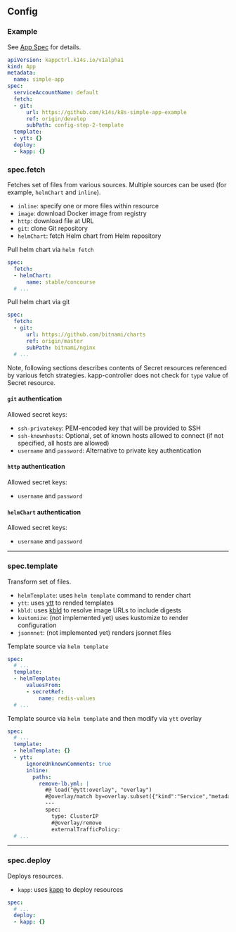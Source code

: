 ## Config

### Example

See [App Spec](app-spec.md) for details.

```yaml
apiVersion: kappctrl.k14s.io/v1alpha1
kind: App
metadata:
  name: simple-app
spec:
  serviceAccountName: default
  fetch:
  - git:
      url: https://github.com/k14s/k8s-simple-app-example
      ref: origin/develop
      subPath: config-step-2-template
  template:
  - ytt: {}
  deploy:
  - kapp: {}
```

### spec.fetch

Fetches set of files from various sources. Multiple sources can be used (for example, `helmChart` and `inline`).

- `inline`: specify one or more files within resource
- `image`: download Docker image from registry
- `http`: download file at URL
- `git`: clone Git repository
- `helmChart`: fetch Helm chart from Helm repository

Pull helm chart via `helm fetch`

```yaml
spec:
  fetch:
  - helmChart:
      name: stable/concourse
  # ...
```

Pull helm chart via git

```yaml
spec:
  fetch:
  - git:
      url: https://github.com/bitnami/charts
      ref: origin/master
      subPath: bitnami/nginx
  # ...
```

Note, following sections describes contents of Secret resources referenced by various fetch strategies. kapp-controller does not check for `type` value of Secret resource.

#### `git` authentication

Allowed secret keys:

- `ssh-privatekey`: PEM-encoded key that will be provided to SSH
- `ssh-knownhosts`: Optional, set of known hosts allowed to connect (if not specified, all hosts are allowed)
- `username` and `password`: Alternative to private key authentication

#### `http` authentication

Allowed secret keys:

- `username` and `password`

#### `helmChart` authentication

Allowed secret keys:

- `username` and `password`

---
### spec.template

Transform set of files.

- `helmTemplate`: uses `helm template` command to render chart
- `ytt`: uses [ytt](https://get-ytt.io) to rended templates
- `kbld`: uses [kbld](https://get-kbld.io) to resolve image URLs to include digests
- `kustomize`: (not implemented yet) uses kustomize to render configuration
- `jsonnnet`: (not implemented yet) renders jsonnet files

Template source via `helm template`

```yaml
spec:
  # ...
  template:
  - helmTemplate:
      valuesFrom:
      - secretRef:
          name: redis-values
  # ...
```

Template source via `helm template` and then modify via `ytt` overlay

```yaml
spec:
  # ...
  template:
  - helmTemplate: {}
  - ytt:
      ignoreUnknownComments: true
      inline:
        paths:
          remove-lb.yml: |
            #@ load("@ytt:overlay", "overlay")
            #@overlay/match by=overlay.subset({"kind":"Service","metadata":{"name":"nginx"}})
            ---
            spec:
              type: ClusterIP
              #@overlay/remove
              externalTrafficPolicy:
  # ...
```

---
### spec.deploy

Deploys resources.

- `kapp`: uses [kapp](https://get-kapp.io) to deploy resources

```yaml
spec:
  # ...
  deploy:
  - kapp: {}
```
